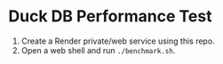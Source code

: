 # Duck DB Performance Test

1. Create a Render private/web service using this repo.
2. Open a web shell and run `./benchmark.sh`.
